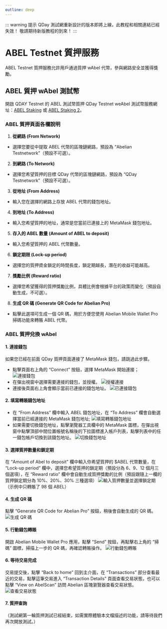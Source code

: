 ```yaml
---
outline: deep
---
```


::: warning 提示
QDay 測試網重新設計的版本即將上線，此教程和相關連結已經失效！
敬請期待新版教程的到來！
:::

# ABEL Testnet 質押服務

ABEL Testnet 質押服務允許用戶通過質押 wAbel 代幣，參與網路安全並獲得獎勵。

## ABEL 質押 wAbel 測試幣

開啟 QDAY Testnet 的 ABEL 測試幣質押 QDay Testnet weAbel 測試幣服務網址：[ABEL Staking](https://testnet-defi.qday.info/ABELStaking) 或 [ABEL Staking 2](https://testnet-defi.abelqday.io/ABELStaking)。

### ABEL 質押頁面各欄說明

1. **從網路 (From Network)**
- 選擇您要從中提取 ABEL 代幣的區塊鏈網路，預設為 “Abelian Testnetwork”（預設不可選）。
2. **到網路 (To Network)**
- 選擇您希望質押的目標 QDay 代幣的區塊鏈網路，預設為 “QDay Testnetwork”（預設不可選）。
3. **從地址 (From Address)**
- 輸入您在選擇的網路上存放 ABEL 代幣的錢包地址。
4. **到地址 (To Address)**
- 輸入您希望質押的地址，通常是您當前已連接上的 MetaMask 錢包地址。
5. **存入的 ABEL 數量 (Amount of ABEL to deposit)**
- 輸入您希望質押的 ABEL 代幣數量。
6. **鎖定期限 (Lock-up period)**
- 選擇您的質押資金鎖定的時間長度，鎖定期越長，潛在的收益可能越高。
7. **獎勵比例 (Reward ratio)**
- 選擇您希望獲得的質押獎勵比例，具體比例會根據平台的政策而變化（預設自動生成，不可選）。
8. **生成 QR 碼 (Generate QR Code for Abelian Pro)**
- 點擊此選項可生成一個 QR 碼，用於方便您使用 Abelian Mobile Wallet Pro 掃碼功能來轉賬 ABEL 代幣。

### ABEL 質押兌換 wAbel

#### 1. 連接錢包

如果您已經在前面 QDay 質押頁面連接了 MetaMask 錢包，請跳過此步驟。

- 點擊頁面右上角的 “Connect” 按鈕，選擇 MetaMask 開始連接；
    ![連接錢包](/qday-testnet/abel-faucet/connect-metamask-wallet1.png)<br>
- 在彈出視窗中選擇需要連接的錢包，並授權。
    ![授權連接](/qday-testnet/abel-faucet/connect-metamask-wallet2.png)<br>
- 連接後頁面右上角會顯示當前已連接的錢包地址。
    ![已連接錢包](/qday-testnet/abel-faucet/connect-metamask-wallet3.png)

#### 2. 填寫轉賬錢包地址
- 在 “From Address” 欄中輸入 ABEL 錢包地址，在 “To Address” 欄會自動選擇當前已經連接的 MetaMask 錢包地址;
  ![填寫轉賬錢包地址](/qday-testnet/abel-faucet/abel-staking-input-address.png)<br>
- 如果需要切換錢包地址，點擊瀏覽器工具欄中的 MetaMask 圖標，在彈出視窗中點擊頂部中間位置帳號名稱後的下拉圖標進入帳戶列表，點擊列表中的任一錢包帳戶切換到該錢包地址。
  ![切換錢包地址](/qday-testnet/abel-faucet/metamask-switch-wallet-address.png)

#### 3. 選擇質押數量和鎖定期
在 “Amount of Abel to deposit” 欄中輸入你希望質押的 $ABEL 代幣數量，在 “Lock-up period” 欄中，選擇您希望質押的鎖定期（預設分為 6、9、12 個月三個選項），在 “Reward ratio” 欄中會自動生成質押獎勵的比例（預設跟隨上一欄的質押鎖定期分為 10%、20%、30% 三種選項）
![輸入質押數量並選擇鎖定期](/qday-testnet/abel-faucet/abel-staking-input-amount-lock-time.png)
（示例中只轉賬了 98 個 ABEL）

#### 4. 生成 QR 碼
點擊 “Generate QR Code for Abelian Pro” 按鈕，稍後會自動生成的 QR 碼。
![生成 QR 碼](/qday-testnet/abel-faucet/abel-staking-generate-qrcode.png)

#### 5. 行動錢包轉賬
開啟 Abelian Mobile Wallet Pro 應用，點擊 “Send” 按鈕，再點擊右上角的 “掃碼” 圖標，掃描上一步的 QR 碼，再確認轉賬操作。
![行動錢包轉賬](/qday-testnet/abel-faucet/mobile-wallet-send.png)

#### 6. 等待交易完成
交易提交後，點擊 “Back to home” 回到主介面，在 “Transactions” 部分查看最近的交易，點擊這筆交易進入 “Transaction Details” 頁面查看交易狀態，也可以點擊 “View on AbelScan” 訪問 Abelian 區塊瀏覽器查看交易狀態。
![查看交易狀態](/qday-testnet/abel-faucet/abel-staking-transaction-detail.png)

#### 7. 質押查詢

（測試網第一輪質押測試已經結束，如需實際體驗本文檔描述的功能，請等待我們再次開放測試。）